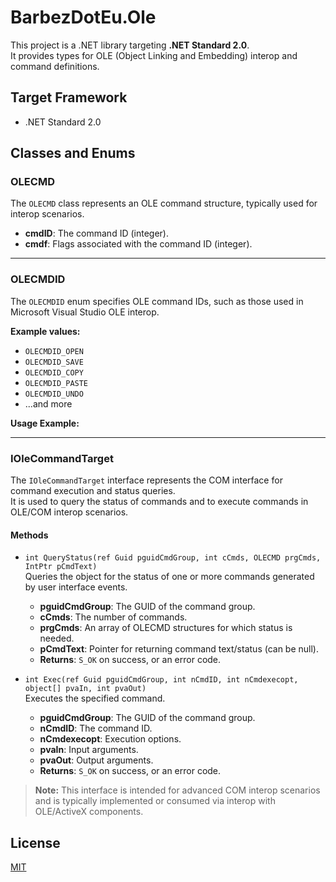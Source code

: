 # BarbezDotEu.Ole

This project is a .NET library targeting **.NET Standard 2.0**.  
It provides types for OLE (Object Linking and Embedding) interop and command definitions.

## Target Framework

- .NET Standard 2.0

## Classes and Enums

### OLECMD

The `OLECMD` class represents an OLE command structure, typically used for interop scenarios.

- **cmdID**: The command ID (integer).
- **cmdf**: Flags associated with the command ID (integer).

---

### OLECMDID

The `OLECMDID` enum specifies OLE command IDs, such as those used in Microsoft Visual Studio OLE interop.

**Example values:**
- `OLECMDID_OPEN`
- `OLECMDID_SAVE`
- `OLECMDID_COPY`
- `OLECMDID_PASTE`
- `OLECMDID_UNDO`
- ...and more

**Usage Example:**

---

### IOleCommandTarget

The `IOleCommandTarget` interface represents the COM interface for command execution and status queries.  
It is used to query the status of commands and to execute commands in OLE/COM interop scenarios.

#### Methods

- `int QueryStatus(ref Guid pguidCmdGroup, int cCmds, OLECMD prgCmds, IntPtr pCmdText)`  
  Queries the object for the status of one or more commands generated by user interface events.

  - **pguidCmdGroup**: The GUID of the command group.
  - **cCmds**: The number of commands.
  - **prgCmds**: An array of OLECMD structures for which status is needed.
  - **pCmdText**: Pointer for returning command text/status (can be null).
  - **Returns**: `S_OK` on success, or an error code.

- `int Exec(ref Guid pguidCmdGroup, int nCmdID, int nCmdexecopt, object[] pvaIn, int pvaOut)`  
  Executes the specified command.

  - **pguidCmdGroup**: The GUID of the command group.
  - **nCmdID**: The command ID.
  - **nCmdexecopt**: Execution options.
  - **pvaIn**: Input arguments.
  - **pvaOut**: Output arguments.
  - **Returns**: `S_OK` on success, or an error code.

> **Note:** This interface is intended for advanced COM interop scenarios and is typically implemented or consumed via interop with OLE/ActiveX components.

## License

[MIT](LICENSE)